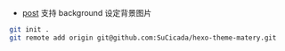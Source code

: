- [post](themes/matery/layout/post.ejs) 支持 background 设定背景图片

```bash
git init .
git remote add origin git@github.com:SuCicada/hexo-theme-matery.git

```
